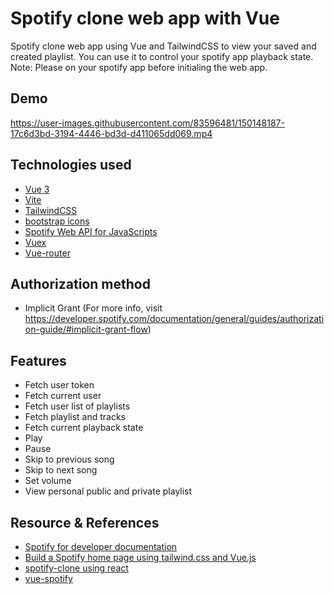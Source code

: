 # Spotify clone web app with Vue
Spotify clone web app using Vue and TailwindCSS to view your saved and created playlist. You can use it to control your spotify app playback state.
Note: Please on your spotify app before initialing the web app.

## Demo
https://user-images.githubusercontent.com/83596481/150148187-17c6d3bd-3194-4446-bd3d-d411065dd069.mp4

## Technologies used
* [Vue 3](https://v3.vuejs.org/) 
* [Vite](https://vitejs.dev/)
* [TailwindCSS](https://tailwindcss.com/)
* [bootstrap icons](https://icons.getbootstrap.com/)
* [Spotify Web API for JavaScripts](https://github.com/jmperez/spotify-web-api-js)
* [Vuex](https://next.vuex.vuejs.org/)
* [Vue-router](https://next.router.vuejs.org/)

## Authorization method
* Implicit Grant (For more info, visit https://developer.spotify.com/documentation/general/guides/authorization-guide/#implicit-grant-flow)

## Features
* Fetch user token
* Fetch current user
* Fetch user list of playlists
* Fetch playlist and tracks
* Fetch current playback state
* Play
* Pause
* Skip to previous song
* Skip to next song
* Set volume
* View personal public and private playlist

## Resource & References
* [Spotify for developer documentation](https://developer.spotify.com/)
* [Build a Spotify home page using tailwind.css and Vue.js](https://www.youtube.com/watch?v=w5GQcHxJH1w&t=1265s&ab_channel=this.stephie)
* [spotify-clone using react](https://github.com/seanho96/spotify-clone)
* [vue-spotify](https://github.com/gk4m/vue-spotify)
